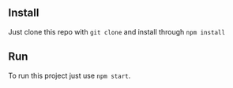 ## Install

Just clone this repo with `git clone`
and install through `npm install`

## Run

To run this project just use `npm start`.
